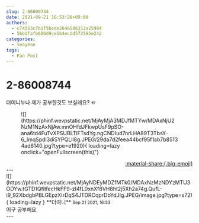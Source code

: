 ```yaml
---
slug: 2-86008744
date: 2021-09-21 16:53:28+09:00
authors:
  - c74553c7b1f5bede2646586312a25984
  - 56bdfafb606d9ce1b4ecdd572595e242
categories:
  - Seoyeon
tags:
  - Fan Post
---
```


# 2-86008744

<div class="post-container" markdown="1">
<div class="content-container md-sidebar__scrollwrap" markdown="1">

더여니누나 제가 공부한것도 보실래요? ㅠ
<figure markdown="1">
![](https://phinf.wevpstatic.net/MjAyMjA3MDJfMTYw/MDAxNjU2NzM1NzAxNjAw.mnOHfdJFkwpUsF9pSO-ana6td4FuTvXPSUBLTiFTsdYg.ngCNDIud7nrLHA89T3TbsY-6_ImqSpdl3diSYPQLll8g.JPEG/29da7d2feea44bcf95f1ab7b85134ad6140.jpg?type=e1920){ loading=lazy onclick="openFullscreen(this)"}
</figure>


</div>
</div>

<div style="text-align: right;" markdown="1">
<a href="https://weverse.io/fromis9/fanpost/2-86008744" style="text-align: right;">:material-share:{.big-emoji}</a>
</div>
---

<div class="comments-container md-sidebar__scrollwrap" markdown="1">
<div class="comment" markdown="1">
<div class='id-container' markdown="1">
![](https://phinf.wevpstatic.net/MjAyNDEyMDZfMTk0/MDAxNzMzNDYzMTU3ODYw.tGTD1QfitfecHkFF9-zI4fL0xnXf8VH8ht2j5Xh2a74g.QufL-i9_92XbdgbPBLGEpzXIrDqS4JTDRCqprDbYdJIg.JPEG/image.jpg?type=s72){ loading=lazy }
**<span class="artist">더여니</span>** <small>Sep 21 2021, 16:53</small><br>
</div>
<div class='comment-body' markdown="1">
어구 공부해요
</div>
</div>
</div>
---
